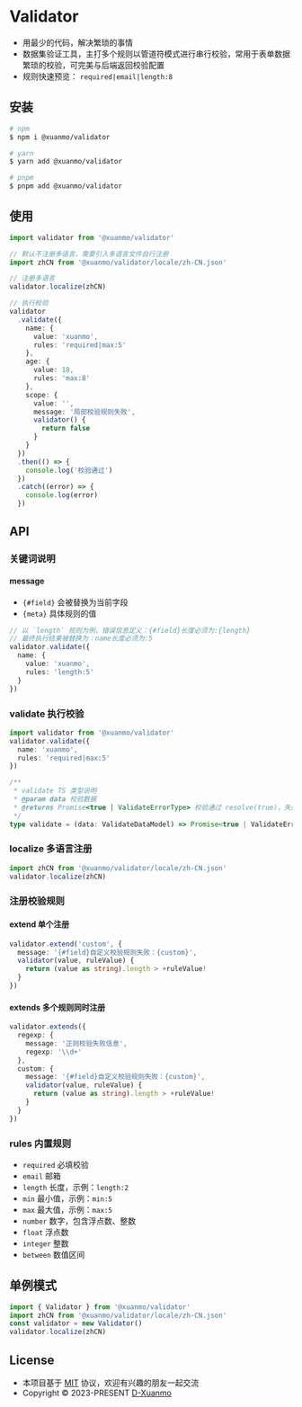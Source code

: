 # Validator 

- 用最少的代码，解决繁琐的事情
- 数据集验证工具，主打多个规则以管道符模式进行串行校验，常用于表单数据繁琐的校验，可完美与后端返回校验配置
- 规则快速预览： `required|email|length:8`

## 安装

```bash
# npm
$ npm i @xuanmo/validator

# yarn
$ yarn add @xuanmo/validator

# pnpm
$ pnpm add @xuanmo/validator
```

## 使用
```typescript
import validator from '@xuanmo/validator'

// 默认不注册多语言，需要引入多语言文件自行注册
import zhCN from '@xuanmo/validator/locale/zh-CN.json'

// 注册多语言
validator.localize(zhCN)

// 执行校验
validator
  .validate({
    name: {
      value: 'xuanmo',
      rules: 'required|max:5'
    },
    age: {
      value: 18,
      rules: 'max:8'
    },
    scope: {
      value: '',
      message: '局部校验规则失败',
      validator() {
        return false
      }
    }
  })
  .then(() => {
    console.log('校验通过')
  })
  .catch((error) => {
    console.log(error)
  })
```

## API

### 关键词说明

#### message

- `{#field}` 会被替换为当前字段
- `{meta}` 具体规则的值

```typescript
// 以 `length` 规则为例，错误信息定义：{#field}长度必须为:{length}
// 最终执行结果被替换为：name长度必须为:5
validator.validate({
  name: {
    value: 'xuanmo',
    rules: 'length:5'
  }
})
```

### validate 执行校验

```typescript
import validator from '@xuanmo/validator'
validator.validate({
  name: 'xuanmo',
  rules: 'required|max:5'
})

/**
 * validate TS 类型说明
 * @param data 校验数据
 * @returns Promise<true | ValidateErrorType> 校验通过 resolve(true)，失败在 catch 中获取错误信息
 */
type validate = (data: ValidateDataModel) => Promise<true | ValidateErrorType>;
```

### localize 多语言注册

```typescript
import zhCN from '@xuanmo/validator/locale/zh-CN.json'
validator.localize(zhCN)
```

### 注册校验规则

#### extend 单个注册

```typescript
validator.extend('custom', {
  message: '{#field}自定义校验规则失败：{custom}',
  validator(value, ruleValue) {
    return (value as string).length > +ruleValue!
  }
})
```

#### extends 多个规则同时注册
```typescript
validator.extends({
  regexp: {
    message: '正则校验失败信息',
    regexp: '\\d+'
  },
  custom: {
    message: '{#field}自定义校验规则失败：{custom}',
    validator(value, ruleValue) {
      return (value as string).length > +ruleValue!
    }
  }
})
```

### rules 内置规则

- `required` 必填校验
- `email` 邮箱
- `length` 长度，示例：`length:2`
- `min` 最小值，示例：`min:5`
- `max` 最大值，示例：`max:5`
- `number` 数字，包含浮点数、整数
- `float` 浮点数
- `integer` 整数
- `between` 数值区间

## 单例模式

```typescript
import { Validator } from '@xuanmo/validator'
import zhCN from '@xuanmo/validator/locale/zh-CN.json'
const validator = new Validator()
validator.localize(zhCN)
```

## License

- 本项目基于 [MIT](./LICENSE) 协议，欢迎有兴趣的朋友一起交流
- Copyright © 2023-PRESENT [D-Xuanmo](https://github.com/D-xuanmo)
